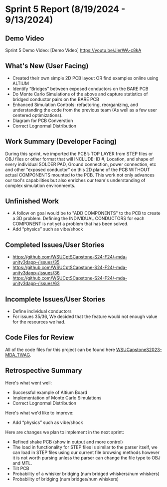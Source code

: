 # Sprint 5 Report (8/19/2024 - 9/13/2024)

## Demo Video
Sprint 5 Demo Video: [Demo Video] https://youtu.be/JierWA-c8kA

## What's New (User Facing)
 * Created their own simple 2D PCB layout OR find examples online using ALTIUM
 * Identify “Bridges” between exposed conductors on the BARE PCB
 * Do Monte Carlo Simulations of the above and capture statistics of bridged conductor pairs on the BARE PCB
 * Enhanced Simulation Controls: refactoring, reorganizing, and understanding the code from the previous team (As well as a few user centered optimizations).
 * Diagram for PCB Converstion
 * Correct Lognormal Distribution

## Work Summary (Developer Facing)
During this sprint, we imported the PCB’s TOP LAYER from STEP files or OBJ files or other format that will INCLUDE:
ID #, Location, and shape of every individual SOLDER PAD, Ground connection, power connection, etc and other “exposed conductor” on this 2D plane of the PCB
WITHOUT actual COMPONENTS mounted to the PCB. This work not only advances our tool's capabilities but also enriches our team's understanding of complex simulation environments.

## Unfinished Work
 * A follow on goal would be to "ADD COMPONENTS" to the PCB to create a 3D problem. Defining the INDIVIDUAL CONDUCTORS for each COMPONENT is not yet a problem that has been solved.
 * Add “physics” such as vibe/shock

## Completed Issues/User Stories
  * https://github.com/WSUCptSCapstone-S24-F24/-mda-unity3dapp-/issues/35
  * https://github.com/WSUCptSCapstone-S24-F24/-mda-unity3dapp-/issues/36
  * https://github.com/WSUCptSCapstone-S24-F24/-mda-unity3dapp-/issues/63
 
 ## Incomplete Issues/User Stories
  * Define individual conductors
  * For issues 35/36, We decided that the feature would not enough value for the resources we had.

## Code Files for Review
All of the code files for this project can be found here
 [WSUCapstoneS2023-MDA_TWAG](https://github.com/WSUCapstoneS2023/MDA_TWAG).
 
## Retrospective Summary
Here's what went well:
  * Successful example of Altium Board
  * Implementation of Monte Carlo Simulations
  * Correct Lognormal Distribution
 
Here's what we'd like to improve:
   * Add “physics” such as vibe/shock
  
Here are changes we plan to implement in the next sprint:
   * Refined shake PCB (show in output and more control)
   * The load in functionality for STEP files is similar to the parser itself, we can load in STEP files using our current file browsing methods however it is not worth pursing unless the parser can change the file type to OBJ and MTL.
   * Tilt PCB
   * Probability of a whisker bridging (num bridged whiskers/num whiskers)
   * Probability of bridging (num bridges/num whiskers)
